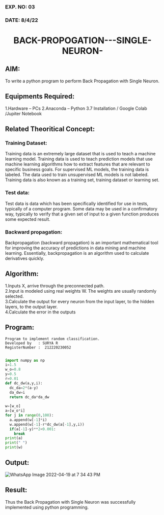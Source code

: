### EXP. NO: 03
### DATE: 8/4/22 
# <p align = "center"> BACK-PROPOGATION---SINGLE-NEURON- </p>
## AIM:
To write a python program to perform Back Propagation with Single Neuron.
## Equipments Required:
1.Hardware – PCs
2.Anaconda – Python 3.7 Installation / Google Colab /Jupiter Notebook

## Related Theoritical Concept:
### Training Dataset:
Training data is an extremely large dataset that is used to teach a machine learning model. Training data is used to teach prediction models that use machine learning algorithms how to extract features that are relevant to specific business goals. For supervised ML models, the training data is labeled. The data used to train unsupervised ML models is not labeled. Training data is also known as a training set, training dataset or learning set.

### Test data:
Test data is data which has been specifically identified for use in tests, typically of a computer program. Some data may be used in a confirmatory way, typically to verify that a given set of input to a given function produces some expected result.
### Backward propagation:
Backpropagation (backward propagation) is an important mathematical tool for improving the accuracy of predictions in data mining and machine learning. Essentially, backpropagation is an algorithm used to calculate derivatives quickly.
## Algorithm:
1.Inputs X, arrive through the preconnected path.\
2.Input is modeled using real weights W. The weights are usually randomly selected.\
3.Calculate the output for every neuron from the input layer, to the hidden layers, to the output layer.\
4.Calculate the error in the outputs

## Program:
```
Program to implement random classification.
Developed by   : SURYA R
RegisterNumber :  212220230052
```
```python

import numpy as np
i=1.5    
w_o=0.8  
y=0.5    
r=0.01   
def dc_dw(a,y,i):
  dc_da=2*(a-y)
  da_dw=i
  return dc_da*da_dw
  
w=[w_o]
a=[w_o*i]
for j in range(0,100):
  a.append(w[-1]*i)
  w.append(w[-1]-r*dc_dw(a[-1],y,i))
  if(a[-1]-y)**2<0.001:
    break
print(a)
print(" ")
print(w)

```

## Output:
![WhatsApp Image 2022-04-19 at 7 34 43 PM](https://user-images.githubusercontent.com/75236145/164034199-e68286fe-b42c-4439-af8e-678c98bb33dd.jpeg)


## Result:
Thus the Back Propagation with Single Neuron was successfully implemented using python programming.
